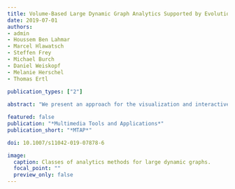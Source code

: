 ```yaml
---
title: Volume-Based Large Dynamic Graph Analytics Supported by Evolution Provenance
date: 2019-07-01
authors: 
- admin
- Houssem Ben Lahmar
- Marcel Hlawatsch
- Steffen Frey
- Michael Burch
- Daniel Weiskopf
- Melanie Herschel
- Thomas Ertl
  
publication_types: ["2"]

abstract: "We present an approach for the visualization and interactive analysis of dynamic graphs that contain a large number of time steps. A specific focus is put on the support of analyzing temporal aspects in the data. Central to our approach is a static, volumetric representation of the dynamic graph based on the concept of space-time cubes that we create by stacking the adjacency matrices of all time steps. The use of GPU-accelerated volume rendering techniques allows us to render this representation interactively. We identified four classes of analytics methods as being important for the analysis of large and complex graph data, which we discuss in detail: data views, aggregation and filtering, comparison, and evolution provenance. Implementations of the respective methods are presented in an integrated application, enabling interactive exploration and analysis of large graphs. We demonstrate the applicability, usefulness, and scalability of our approach by presenting two examples for analyzing dynamic graphs. Furthermore, we let visualization experts evaluate our analytics approach."

featured: false
publication: "*Multimedia Tools and Applications*"
publication_short: "*MTAP*"

doi: 10.1007/s11042-019-07878-6

image:
  caption: Classes of analytics methods for large dynamic graphs.
  focal_point: ""
  preview_only: false
---
```


